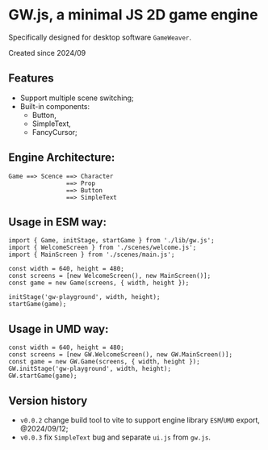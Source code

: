 # GW.js, a minimal JS 2D game engine

Specifically designed for desktop software `GameWeaver`.

Created since 2024/09


## Features

- Support multiple scene switching;
- Built-in components: 
  + Button, 
  + SimpleText, 
  + FancyCursor;


## Engine Architecture:
 
```
Game ==> Scence ==> Character
                ==> Prop
                ==> Button
                ==> SimpleText
```

## Usage in ESM way:

```
import { Game, initStage, startGame } from './lib/gw.js';
import { WelcomeScreen } from './scenes/welcome.js';
import { MainScreen } from './scenes/main.js';

const width = 640, height = 480;
const screens = [new WelcomeScreen(), new MainScreen()];
const game = new Game(screens, { width, height });

initStage('gw-playground', width, height);
startGame(game);
```


## Usage in UMD way:

```
const width = 640, height = 480;
const screens = [new GW.WelcomeScreen(), new GW.MainScreen()];
const game = new GW.Game(screens, { width, height });
GW.initStage('gw-playground', width, height);
GW.startGame(game);
```


## Version history

- `v0.0.2` change build tool to vite to support engine library `ESM`/`UMD` export, @2024/09/12;
- `v0.0.3` fix `SimpleText` bug and separate `ui.js` from `gw.js`.